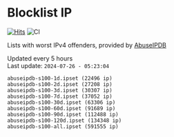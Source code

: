 # Blocklist IP

[![Hits](https://hits.seeyoufarm.com/api/count/incr/badge.svg?url=https%3A%2F%2Fgithub.com%2Fborestad%2Fblocklist-ip%2F&count_bg=%2379C83D&title_bg=%23555555&icon=&icon_color=%23E7E7E7&title=hits&edge_flat=false)](https://hits.seeyoufarm.com)  ![CI](https://img.shields.io/github/workflow/status/borestad/blocklist-ip/CI?style=flat-square)

Lists with worst IPv4 offenders, provided by [AbuseIPDB](https://www.abuseipdb.com/)

<!-- FOOTER-PLACEHOLDER -->
Updated every 5 hours<br>
Last update: `2024-07-26 - 05:23:04`
```
abuseipdb-s100-1d.ipset (22496 ip)
abuseipdb-s100-2d.ipset (27208 ip)
abuseipdb-s100-3d.ipset (30307 ip)
abuseipdb-s100-7d.ipset (37052 ip)
abuseipdb-s100-30d.ipset (63306 ip)
abuseipdb-s100-60d.ipset (91689 ip)
abuseipdb-s100-90d.ipset (112488 ip)
abuseipdb-s100-120d.ipset (134348 ip)
abuseipdb-s100-all.ipset (591555 ip)
```
